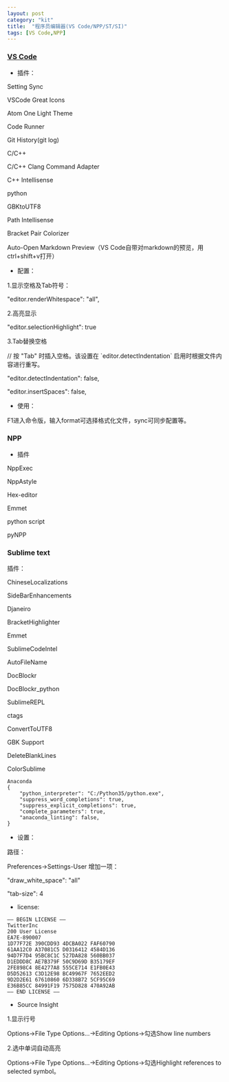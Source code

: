 ```yaml
---
layout: post
category: "kit"
title:  "程序员编辑器(VS Code/NPP/ST/SI)"
tags: [VS Code,NPP]
---
```


### [VS Code](https://termux.com/)

- 插件：

Setting Sync

VSCode Great Icons

Atom One Light Theme

Code Runner

Git History(git log)

C/C++

C/C++ Clang Command Adapter

C++ Intellisense

python

GBKtoUTF8

Path Intellisense

Bracket Pair Colorizer

Auto-Open Markdown Preview（VS Code自带对markdown的预览，用ctrl+shift+v打开）

- 配置：

1.显示空格及Tab符号：

"editor.renderWhitespace": "all",

2.高亮显示

"editor.selectionHighlight": true

3.Tab替换空格

// 按 "Tab" 时插入空格。该设置在 \`editor.detectIndentation\` 启用时根据文件内容进行重写。

"editor.detectIndentation": false,

"editor.insertSpaces": false,

- 使用：

F1进入命令版，输入format可选择格式化文件，sync可同步配置等。


### NPP

- 插件

NppExec

NppAstyle

Hex-editor

Emmet

python script

pyNPP


### Sublime text

插件：

ChineseLocalizations

SideBarEnhancements

Djaneiro

BracketHighlighter

Emmet

SublimeCodeIntel

AutoFileName

DocBlockr

DocBlockr_python

SublimeREPL

ctags

ConvertToUTF8

GBK Support

DeleteBlankLines

ColorSublime

```
Anaconda
{
    "python_interpreter": "C:/Python35/python.exe",
    "suppress_word_completions": true,
    "suppress_explicit_completions": true,
    "complete_parameters": true,
    "anaconda_linting": false,
}
```

- 设置：

路径：

Preferences->Settings-User 增加一项：

"draw\_white\_space": "all"

"tab-size": 4

- license:
```
—– BEGIN LICENSE —–
TwitterInc 
200 User License 
EA7E-890007 
1D77F72E 390CDD93 4DCBA022 FAF60790 
61AA12C0 A37081C5 D0316412 4584D136 
94D7F7D4 95BC8C1C 527DA828 560BB037 
D1EDDD8C AE7B379F 50C9D69D B35179EF 
2FE898C4 8E4277A8 555CE714 E1FB0E43 
D5D52613 C3D12E98 BC49967F 7652EED2 
9D2D2E61 67610860 6D338B72 5CF95C69 
E36B85CC 84991F19 7575D828 470A92AB 
—— END LICENSE ——
```

- Source Insight

1.显示行号

Options->File Type Options…->Editing Options->勾选Show line numbers

2.选中单词自动高亮

Options->File Type Options…->Editing Options->勾选Highlight references to selected symbol。
